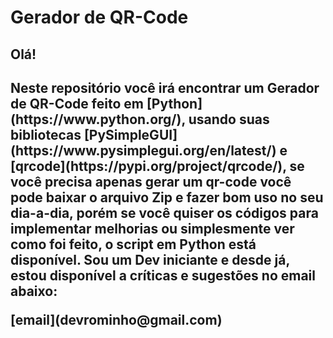 # Gerador de QR-Code
  <h2>Olá!<h2> <p>Neste repositório você irá encontrar um Gerador de QR-Code feito em [Python](https://www.python.org/), usando suas bibliotecas [PySimpleGUI](https://www.pysimplegui.org/en/latest/) e [qrcode](https://pypi.org/project/qrcode/), se você precisa apenas gerar um  qr-code você pode baixar o arquivo Zip e fazer bom uso no seu dia-a-dia, porém se você quiser os códigos para implementar melhorias ou simplesmente ver como foi feito, o script em Python está disponível.
  Sou um Dev iniciante e desde já, estou disponível a críticas e sugestões no email abaixo:<p>
  [email](devrominho@gmail.com)
  

